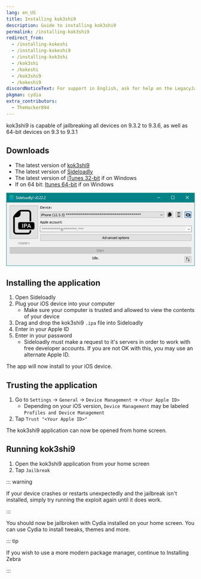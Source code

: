 ```yaml
---
lang: en_US
title: Installing kok3shi9
description: Guide to installing kok3shi9
permalink: /installing-kok3shi9
redirect_from:
  - /installing-kokeshi
  - /installing-kokeshi9
  - /installing-kok3shi
  - /kok3shi
  - /kokeshi
  - /kok3shi9
  - /kokeshi9
discordNoticeText: For support in English, ask for help on the LegacyJailbreak [Discord Server](http://discord.legacyjailbreak.com/).
pkgman: cydia
extra_contributors:
  - TheHacker894
---
```


kok3shi9 is capable of jailbreaking all devices on 9.3.2 to 9.3.6, as well as 64-bit devices on 9.3 to 9.3.1

## Downloads

- The latest version of [kok3shi9](https://kok3shidoll.web.app/kok3shi9.html)
- The latest version of [Sideloadly](https://sideloadly.io/)
- The latest version of [iTunes 32-bit](https://www.apple.com/itunes/download/win32) if on Windows
- If on 64 bit: [Itunes 64-bit](https://www.apple.com/itunes/download/win64) if on Windows

![A screenshot of the Sideloadly application (Windows)](/assets/images/sideloadly_win.png)

## Installing the application

1. Open Sideloadly
1. Plug your iOS device into your computer
    - Make sure your computer is trusted and allowed to view the contents of your device
1. Drag and drop the kok3shi9 `.ipa` file into Sideloadly
1. Enter in your Apple ID
1. Enter in your password
    - Sideloadly must make a request to it's servers in order to work with free developer accounts. If you are not OK with this, you may use an alternate Apple ID.

The app will now install to your iOS device.

## Trusting the application

1. Go to `Settings` -> `General` -> `Device Management` -> `<Your Apple ID>`
    - Depending on your iOS version, `Device Management` may be labeled `Profiles and Device Management`
1. Tap `Trust "<Your Apple ID>"`

The kok3shi9 application can now be opened from home screen.

## Running kok3shi9

1. Open the kok3shi9 application from your home screen
1. Tap `Jailbreak`

::: warning

If your device crashes or restarts unexpectedly and the jailbreak isn't installed, simply try running the exploit again until it does work.

:::

You should now be jailbroken with Cydia installed on your home screen. You can use Cydia to install <router-link to="/faq/#what-are-tweaks">tweaks</router-link>, themes and more.

::: tip

If you wish to use a more modern package manager, continue to <router-link to="/installing-zebra">Installing Zebra</router-link>

:::
